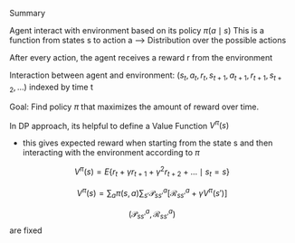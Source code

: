 

Summary

Agent interact with environment based on its policy $\pi(a \mid s)$ 
This is a function from states s to action a
--> Distribution over the possible actions

After every action, the agent receives a reward r from the environment

Interaction between agent and environment: $(s_t, a_t, r_t, s_{t+1}, a_{t+1}, r_{t+1}, s_{t+2}, \ldots)$ indexed by time t

Goal: Find policy $\pi$ that maximizes the amount of reward over time.

In DP approach, its helpful to define a Value Function $V^\pi(s)$ 
* this gives expected reward when starting from the state s and then interacting with the environment according to $\pi$

$$ V^\pi(s) = E \{ r_t + \gamma r_{t+1} + \gamma^2 r_{t+2} + \ldots \mid s_t = s \} $$



$$ V^\pi(s) = \sum_{a} \pi(s,a) \sum_{s'} \mathcal{P}_{ss'}^{a} \left[ \mathcal{R}_{ss'}^{a} + \gamma V^\pi(s') \right] $$

$$(\mathcal{P}_{ss'}^{a} , \mathcal{R}_{ss'}^{a})$$ are fixed

